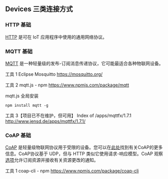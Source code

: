 ## Devices 三类连接方式

### HTTP 基础

[HTTP](https://en.wikipedia.org/wiki/Hypertext_Transfer_Protocol) 是可在 IoT 应用程序中使用的通用网络协议。

### MQTT 基础

[MQTT](https://en.wikipedia.org/wiki/MQTT) 是一种轻量级的发布-订阅消息传递协议，它可能最适合各种物联网设备。

工具 1
Eclipse Mosquitto
https://mosquitto.org/

工具 2
mqtt.js - npm
https://www.npmjs.com/package/mqtt

mqtt.js 全局安装
```
npm install mqtt -g
```

工具 3【项目已不在维护，但可用】
Index of /apps/mqttfx/1.7.1
http://www.jensd.de/apps/mqttfx/1.7.1/

### CoAP 基础

[CoAP](https://en.wikipedia.org/wiki/Constrained_Application_Protocol) 是轻量级物联网协议用于受限的设备。您可以在[此处](https://tools.ietf.org/html/rfc7252)找到有关CoAP的更多信息。CoAP协议基于 UDP，但与 HTTP 类似它使用请求-响应模型。CoAP 观察[选项](https://tools.ietf.org/html/rfc7641)允许订阅资源并接收有关资源更改的通知。

工具 1
coap-cli - npm
https://www.npmjs.com/package/coap-cli
